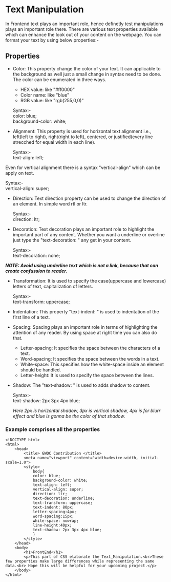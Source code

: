 # Text Manipulation

In Frontend text plays an important role, hence definetly test manipulations plays an important role there. There are various text properties available which can enhance the look out of your content on the webpage.
You can format your text by using below properties:-

## Properties

- Color: This property change the color of your text. It can applicable to the background as well just a small change in syntax need to be done. The color can be enumerated in three ways.
    - HEX value: like "#ff0000"
    - Color name: like "blue"
    - RGB value: like "rgb(255,0,0)"

  Syntax:-  
  color: blue;  
  background-color: white;

- Alignment: This property is used for horizontal text alignment i.e., left(left to right), right(right to left), centered, or justified(every line strecched for equal width in each line).

  Syntax:-  
  text-align: left;

Even for vertical alignment there is a syntax "vertical-align" which can be apply on text.

  Syntax:-  
  vertical-align: super;

- Direction: Text direction property can be used to change the direction of an element. In simple word rtl or ltr.

  Syntax:-  
  direction: ltr;

- Decoration: Text decoration plays an important role to highlight the important part of any content. Whether you want a underline or overline just type the "text-decoration: " any get in your content.

  Syntax:-   
  text-decoration: none;

***NOTE: Avoid using underline text which is not a link, because that can create confussion to reader.***
- Transformation: It is used to specify the case(uppercase and lowercase) letters of text, capitalization of letters.

  Syntax:-  
  text-transform: uppercase;

- Indentation: This property "text-indent: " is used to indentation of the first line of a text.

- Spacing: Spacing plays an important role in terms of highlighting the attention of any reader. By using space at right time you can also do that.
    - Letter-spacing: It specifies the space between the characters of a text. 
    - Word-spacing: It specifies the space between the words in a text.
    - White-space: This specifies how the white-space inside an element should be handled.
    - Letter-height: It is used to specify the space between the lines.

- Shadow: The "text-shadow: " is used to adds shadow to content.

  Syntax:-   
  text-shadow: 2px 3px 4px blue;   
    
  *Here 2px is horizontal shadow, 3px is vertical shadow, 4px is for blurr effect and blue is gonna be the color of that shadow.*

### Example comprises all the properties

    <!DOCTYPE html>
    <html>
        <head>
            <title> GWOC Contribution </title>
            <meta name="viewport" content="width=device-width, initial-scale=1.0">
            <style>
                body{
                color: blue;
                background-color: white;  
                text-align: left; 
                vertical-align: super;
                direction: ltr;
                text-decoration: underline;
                text-transform: uppercase;
                text-indent: 80px;
                letter-spacing:4px;
                word-spacing:15px;
                white-space: nowrap;
                line-height:40px;
                text-shadow: 2px 3px 4px blue;
                }   
            </style>
        </head>
        <body>
            <h1>FrontEnd</h1>
            <p>This part of CSS elaborate the Text_Manipulation.<br>These few properties make large differences while representing the same data.<br> Hope this will be helpful for your upcoming project.</p>
        </body>
    </html>

